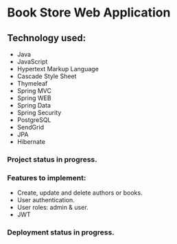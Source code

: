 # Book Store Web Application

## Technology used:

- Java
- JavaScript
- Hypertext Markup Language
- Cascade Style Sheet
- Thymeleaf
- Spring MVC
- Spring WEB
- Spring Data
- Spring Security
- PostgreSQL
- SendGrid
- JPA
- Hibernate 


### Project status in progress.

### Features to implement:

- Create, update and delete authors or books.
- User authentication.
- User roles: admin & user.
- JWT


### Deployment status in progress.
